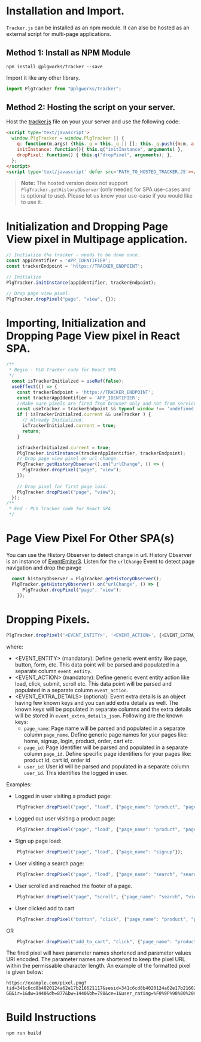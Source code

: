 # Installation and Import.
`Tracker.js` can be installed as an npm module.
It can also be hosted as an external script for multi-page applications. 

## Method 1: Install as NPM Module
```
npm install @plgworks/tracker --save
```

Import it like any other library.
```js
import PlgTracker from "@plgworks/tracker";
```

## Method 2: Hosting the script on your server.
Host the [tracker.js]("./dist/tracker.1.0.0.min.js") file on your your server and use the following code:
```html
<script type='text/javascript'>
  window.PlgTracker = window.PlgTracker || {
    q: function(m,args) {this._q = this._q || []; this._q.push({m:m, a: args});},
    initInstance: function(){ this.q("initInstance", arguments) },
    dropPixel: function() { this.q("dropPixel", arguments); },
  };
</script>
<script type='text/javascript' defer src='PATH_TO_HOSTED_TRACKER.JS'></script>
```
> **Note:** The hosted version does not support `PlgTracker.getHistoryObserver` (only needed for SPA use-cases and is optional to use). Please let us know your use-case if you would like to use it.

# Initialization and Dropping Page View pixel in Multipage application.

```js
// Initialize the tracker - needs to be done once.
const appIdentifier = 'APP_IDENTIFIER';
const trackerEndpoint = 'https://TRACKER_ENDPOINT';

// Initialize
PlgTracker.initInstance(appIdentifier, trackerEndpoint);

// Drop page view pixel.
PlgTracker.dropPixel("page", "view", {});
```

# Importing, Initialization and Dropping Page View pixel in React SPA.
```js
/**
 * Begin - PLG Tracker code for React SPA
 */
  const isTrackerInitialzed = useRef(false); 
  useEffect(() => {
    const trackerEndpoint = 'https://TRACKER_ENDPOINT';
    const trackerAppIdentifier = 'APP_IDENTIFIER';
    //Make sure pixels are fired from browser only and not from service workers or server side.
    const useTracker = trackerEndpoint && typeof window !== 'undefined';
    if ( isTrackerInitialzed.current && useTracker ) {
      // Already Initialized.
      isTrackerInitialzed.current = true;
      return;
    }

    isTrackerInitialzed.current = true;
    PlgTracker.initInstance(trackerAppIdentifier, trackerEndpoint);
    // Drop page view pixel on url change.
    PlgTracker.getHistoryObserver().on("urlChange", () => {
      PlgTracker.dropPixel("page", "view");
    });
    
    // Drop pixel for first page load.
    PlgTracker.dropPixel("page", "view");
  });
/**
 * End - PLG Tracker code for React SPA
 */
```

# Page View Pixel For Other SPA(s)
You can use the History Observer to detect change in url. 
History Observer is an instance of [EventEmiter3](https://github.com/primus/eventemitter3).
Listen for the `urlChange` Event to detect page navigation and drop the pavge  
```js
  const historyObserver = PlgTracker.getHistoryObserver();
  PlgTracker.getHistoryObserver().on("urlChange", () => {
      PlgTracker.dropPixel("page", "view");
    });
```


# Dropping Pixels.
```js
PlgTracker.dropPixel('<EVENT_ENTITY>', '<EVENT_ACTION>', {<EVENT_EXTRA_DETAILS>} );
```

where:
- <EVENT_ENTITY> (mandatory): Define generic event entity like page, button, form, etc. This data point will be parsed and populated in a separate column `event_entity`.
- <EVENT_ACTION> (mandatory): Define generic event entity action like load, click, submit, scroll etc. This data point will be parsed and populated in a separate column `event_action`.
- <EVENT_EXTRA_DETAILS> (optional): Event extra details is an object having few known keys and you can add extra details as well. The known keys will be populated in separate columns and the extra details will be stored in `event_extra_details_json`. Following are the known keys:
    - `page_name`: Page name will be parsed and populated in a separate column `page_name`. Define generic page names for your pages like: home, signup, login, product, order, cart etc.
    - `page_id`: Page identifier will be parsed and populated in a separate column `page_id`. Define specific page identifiers for your pages like: product id, cart id, order id
    - `user_id`: User id will be parsed and populated in a separate column `user_id`. This identifies the logged in user.

Examples:
- Logged in user visiting a product page:
```js
    PlgTracker.dropPixel("page", "load", {"page_name": "product", "page_id": "p_10", "user_id": "1000"});
```
- Logged out user visiting a product page:
```js
    PlgTracker.dropPixel("page", "load", {"page_name": "product", "page_id": "p_11"});
```
- Sign up page load:
```js
    PlgTracker.dropPixel("page", "load", {"page_name": "signup"});
```
- User visiting a search page:
```js
    PlgTracker.dropPixel("page", "load", {"page_name": "search", "search_term": "headphones", "page_number": "2"});
```
- User scrolled and reached the footer of a page.
```js
    PlgTracker.dropPixel("page", "scroll", {"page_name": "search", "viewed_footer": "true"});
```
- User clicked add to cart
```js
    PlgTracker.dropPixel("button", "click", {"page_name": "product", "product_id": "123", "button_id": "add_to_cart"});
```
OR
```js
    PlgTracker.dropPixel("add_to_cart", "click", {"page_name": "product", "product_id": "123"});
```

The fired pixel will have parameter names shortened and parameter values URI encoded. The parameter names are shortened to keep the pixel URL within the permissable character length. An example of the formatted pixel is given below:
```
https://example.com/pixel.png?tid=341c6cd8b4020124a62e17b216621117&sesid=341c6cd8b4020124a62e17b2166211171661425858063&ee=page&ea=view&uid=543210&tz=-330&pn=product&pid=9769&purl=https%3A%2F%2Fexample.com%3F&rurl=https%3A%2F%2Fexample.com%3Freferrer%3Dproducthunt%26product%3Dtracker&ref=footer&utm_type=u_type&utm_source=u_source&utm_medium=u_medium&utm_campaign=u_campaign&utm_term=u_term&utm_content=u_content&ai=WEB&dr=2880X1754&dos=MacOS&dl=en-GB&ir=1&dw=1440&dh=877&bw=1440&bh=798&ce=1&user_rating=%F0%9F%98%80%20Happy
```

# Build Instructions
```
npm run build
```
